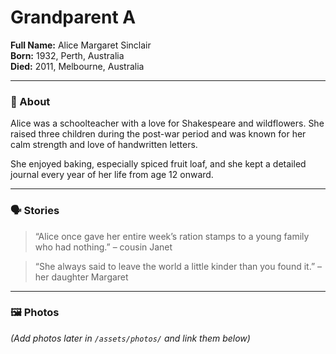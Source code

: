 # Grandparent A

**Full Name:** Alice Margaret Sinclair  
**Born:** 1932, Perth, Australia  
**Died:** 2011, Melbourne, Australia  

---

### 🌿 About

Alice was a schoolteacher with a love for Shakespeare and wildflowers. She raised three children during the post-war period and was known for her calm strength and love of handwritten letters.

She enjoyed baking, especially spiced fruit loaf, and she kept a detailed journal every year of her life from age 12 onward.

---

### 🗣️ Stories

> “Alice once gave her entire week’s ration stamps to a young family who had nothing.” – cousin Janet

> “She always said to leave the world a little kinder than you found it.” – her daughter Margaret

---

### 🖼️ Photos
_(Add photos later in `/assets/photos/` and link them below)_

